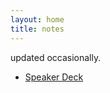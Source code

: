 ```yaml
---
layout: home
title: notes
---
```


updated occasionally.

- [Speaker Deck](https://speakerdeck.com/mkimura)